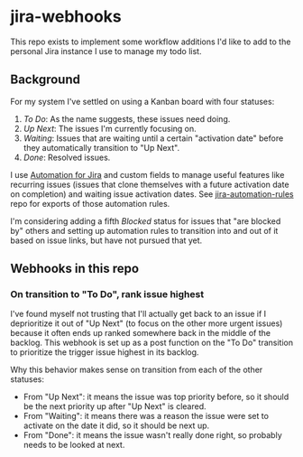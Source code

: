 # jira-webhooks 

This repo exists to implement some workflow additions I'd like to add to the personal Jira instance I use to manage my todo list.

## Background

For my system I've settled on using a Kanban board with four statuses:

 1. _To Do_: As the name suggests, these issues need doing.
 2. _Up Next_: The issues I'm currently focusing on.
 3. _Waiting_: Issues that are waiting until a certain "activation date" before they automatically transition to "Up Next".
 4. _Done_: Resolved issues.

I use [Automation for Jira](https://docs.codebarrel.io/automation) and custom fields to manage useful features like recurring issues (issues that clone themselves with a future activation date on completion) and waiting issue activation dates. See [jira-automation-rules](https://github.com/vergenzt/jira-automation-rules) repo for exports of those automation rules.

I'm considering adding a fifth _Blocked_ status for issues that "are blocked by" others and setting up automation rules to transition into and out of it based on issue links, but have not pursued that yet.

## Webhooks in this repo

### On transition to "To Do", rank issue highest

I've found myself not trusting that I'll actually get back to an issue if I deprioritize it out of "Up Next" (to focus on the other more urgent issues) because it often ends up ranked somewhere back in the middle of the backlog. This webhook is set up as a post function on the "To Do" transition to prioritize the trigger issue highest in its backlog.

Why this behavior makes sense on transition from each of the other statuses:
 - From "Up Next": it means the issue was top priority before, so it should be the next priority up after "Up Next" is cleared.
 - From "Waiting": it means there was a reason the issue were set to activate on the date it did, so it should be next up.
 - From "Done": it means the issue wasn't really done right, so probably needs to be looked at next.
